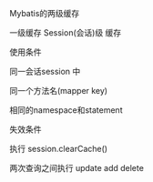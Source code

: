 Mybatis的两级缓存

一级缓存 Session(会话)级 缓存

使用条件 

同一会话session 中

同一个方法名(mapper key)

相同的namespace和statement

失效条件

执行 session.clearCache()

两次查询之间执行 update add delete